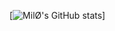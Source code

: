 [![MilØ's GitHub stats](https://github-readme-stats.vercel.app/api?username=Milo40&count_private=true)]

